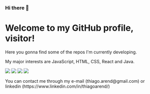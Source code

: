 ### Hi there 👋
<h1>Welcome to my GitHub profile, visitor!</h1>
<p>Here you gonna find some of the repos I'm currently developing.</p>
<p>My major interests are JavaScript, HTML, CSS, React and Java.</p>
<span>
  <img src="https://img.shields.io/badge/HTML5-E34F26?style=for-the-badge&logo=html5&logoColor=white" />
  <img src="https://img.shields.io/badge/CSS3-1572B6?style=for-the-badge&logo=css3&logoColor=white" />
  <img src="https://img.shields.io/badge/JavaScript-323330?style=for-the-badge&logo=javascript&logoColor=F7DF1E" />
  <img src="https://img.shields.io/badge/React-20232A?style=for-the-badge&logo=react&logoColor=61DAFB" />
</span>
<p>You can contact me through my e-mail (thiago.arend@gmail.com) or linkedin (https://www.linkedin.com/in/thiagoarend/)</p>
